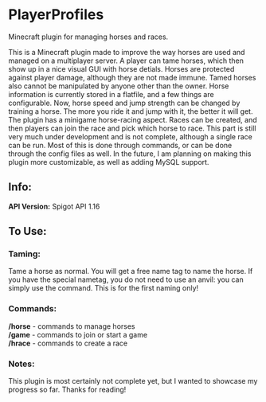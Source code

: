 # PlayerProfiles
 Minecraft plugin for managing horses and races. 
 
This is a Minecraft plugin made to improve the way horses are used and managed on a multiplayer server. A player can tame horses, which then show up in a nice visual GUI with horse detials. Horses are protected against player damage, although they are not made immune. Tamed horses also cannot be manipulated by anyone other than the owner. Horse information is currently stored in a flatfile, and a few things are configurable.
Now, horse speed and jump strength can be changed by training a horse. The more you ride it and jump with it, the better it will get. 
The plugin has a minigame horse-racing aspect. Races can be created, and then players can join the race and pick which horse to race. This part is still very much under development and is not complete, although a single race can be run. 
Most of this is done through commands, or can be done through the config files as well. In the future, I am planning on making this plugin more customizable, as well as adding MySQL support. 

## Info: 
**API Version:** Spigot API 1.16</br>

## To Use:
### Taming: 
Tame a horse as normal. You will get a free name tag to name the horse. If you have the special nametag, you do not need to use an anvil: you can simply use the command. This is for the first naming only! 

### Commands: 
**/horse** - commands to manage horses </br>
**/game** - commands to join or start a game</br>
**/hrace** - commands to create a race</br>

### Notes: 
This plugin is most certainly not complete yet, but I wanted to showcase my progress so far. Thanks for reading!
